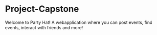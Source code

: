 # Project-Capstone


Welcome to Party Hat! A webapplication where you can post events, find events, interact with friends and more!

